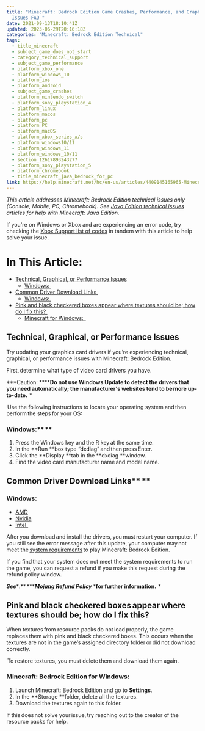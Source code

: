 ```yaml
---
title: "Minecraft: Bedrock Edition Game Crashes, Performance, and Graphics
  Issues FAQ "
date: 2021-09-13T18:10:41Z
updated: 2023-06-29T20:16:18Z
categories: "Minecraft: Bedrock Edition Technical"
tags:
  - title_minecraft
  - subject_game_does_not_start
  - category_technical_support
  - subject_game_performance
  - platform_xbox_one
  - platform_windows_10
  - platform_ios
  - platform_android
  - subject_game_crashes
  - platform_nintendo_switch
  - platform_sony_playstation_4
  - platform_linux
  - platform_macos
  - platform_pc
  - platform_PC
  - platform_macOS
  - platform_xbox_series_x/s
  - platform_windows10/11
  - platform_windows_11
  - platform_windows_10/11
  - section_12617893243277
  - platform_sony_playstation_5
  - platform_chromebook
  - title_minecraft_java_bedrock_for_pc
link: https://help.minecraft.net/hc/en-us/articles/4409145165965-Minecraft-Bedrock-Edition-Game-Crashes-Performance-and-Graphics-Issues-FAQ-
---
```


*This article addresses Minecraft: Bedrock Edition technical issues only (Console, Mobile, PC, Chromebook). See [Java Edition technical issues](https://help.minecraft.net/hc/en-us/articles/4409137348877) articles for help with Minecraft: Java Edition.* 

If you're on Windows or Xbox and are experiencing an error code, try checking the [Xbox Support list of codes](https://support.xbox.com/en-US/help/errors/error-code-search-guide) in tandem with this article to help solve your issue. 

# In This Article:

- [Technical, Graphical, or Performance Issues](#technical-graphical-or-performance-issues)
  - [Windows: ](#windows)
- [Common Driver Download Links ](#common-driver-download-links)
  - [Windows: ](#windows-1)
- [Pink and black checkered boxes appear where textures should be; how do I fix this? ](#pinkand-black-checkered-boxesappearwhere-textures-should-be-how-do-i-fix-this)
  - [Minecraft for Windows:  ](#minecraft-bedrock-edition-for-windows)

## Technical, Graphical, or Performance Issues

Try updating your graphics card drivers if you’re experiencing technical, graphical, or performance issues with Minecraft: Bedrock Edition.  

First, determine what type of video card drivers you have.   

***Caution: ******Do not use Windows Update to detect the drivers that you need automatically; the manufacturer's websites tend to be more up-to-date.**  *  

 Use the following instructions to locate your operating system and then perform the steps for your OS:  

### Windows:** **  

1.  Press the Windows key and the R key at the same time.    
2.  In the **Run **box type “dxdiag” and then press Enter.   
3.  Click the **Display **tab in the **dxdiag **window.   
4.  Find the video card manufacturer name and model name.   

## Common Driver Download Links** **  

### Windows:   

- [AMD](http://support.amd.com/us/gpudownload/windows/Pages/auto_detect.aspx)   
- [Nvidia](http://www.nvidia.com/Download/index.aspx)   
- [Intel  ](https://downloadcenter.intel.com/)  

After you download and install the drivers, you must restart your computer. If you still see the error message after this update, your computer may not meet the [system requirements](https://help.minecraft.net/hc/en-us/articles/4409172223501-Minecraft-Installation-Issues-FAQ#h_01FFGQHFARYP67X5MV72G1T8TN) to play Minecraft: Bedrock Edition.  

If you find that your system does not meet the system requirements to run the game, you can request a refund if you make this request during the refund policy window.   

***See****:** *****[*Mojang Refund Policy*](https://help.minecraft.net/hc/en-us/articles/360030463592-Mojang-Refunds-Policy)** ***for further information.**  *  

## Pink and black checkered boxes appear where textures should be; how do I fix this?  

When textures from resource packs do not load properly, the game replaces them with pink and black checkered boxes. This occurs when the textures are not in the game’s assigned directory folder or did not download correctly.    

 To restore textures, you must delete them and download them again.  

### Minecraft: Bedrock Edition for Windows:  

1.  Launch Minecraft: Bedrock Edition and go to **Settings**.    
2.  In the **Storage **folder, delete all the textures.    
3.  Download the textures again to this folder.    

If this does not solve your issue, try reaching out to the creator of the resource packs for help.
